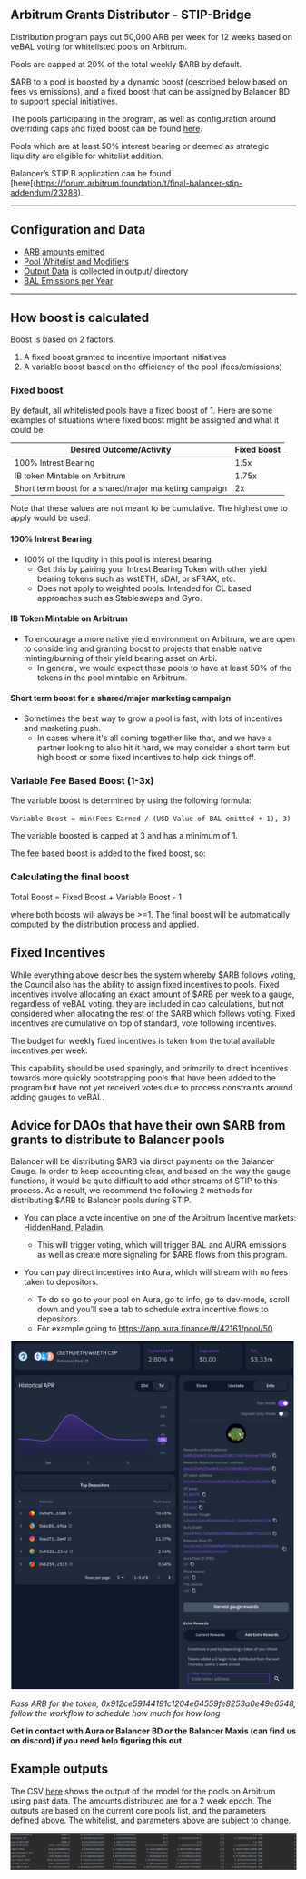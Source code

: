 ## Arbitrum Grants Distributor  - STIP-Bridge
Distribution program pays out 50,000 ARB per week for 12 weeks based on veBAL voting for whitelisted pools on Arbitrum.

Pools are capped at 20% of the total weekly $ARB by default.

$ARB to a pool is boosted by a dynamic boost (described below based on fees vs emissions), and a fixed boost that can be assigned by Balancer BD to support special initiatives.

The pools participating in the program, as well as configuration around overriding caps and fixed boost can be found [here](https://github.com/BalancerMaxis/arbitrum_grants_distributor/blob/main/automation/arbitrum_stip_bridge_start_q2_2024.py#L29).

Pools which are at least 50% interest bearing or deemed as strategic liquidity are eligible for whitelist addition.

Balancer’s STIP.B application can be found [here[(https://forum.arbitrum.foundation/t/final-balancer-stip-addendum/23288).

---

## Configuration and Data
- [ARB amounts emitted](https://github.com/BalancerMaxis/arbitrum_grants_distributor/blob/main/automation/constants.py#L12)
- [Pool Whitelist and Modifiers](https://github.com/BalancerMaxis/arbitrum_grants_distributor/blob/main/automation/arbitrum_stip_bridge_start_q2_2024.py)
- [Output Data](https://github.com/BalancerMaxis/arbitrum_grants_distributor/tree/main/output) is collected in output/ directory
- [BAL Emissions per Year](https://github.com/BalancerMaxis/arbitrum_grants_distributor/blob/main/automation/emissions_per_year.py)

---

## How boost is calculated

Boost is based on 2 factors.

1. A fixed boost granted to incentive important initiatives
2. A variable boost based on the efficiency of the pool (fees/emissions)

### Fixed boost
By default, all whitelisted pools have a fixed boost of 1.  Here are some examples of situations where fixed boost might be assigned and what it could be:

| Desired Outcome/Activity                               | Fixed Boost |
|--------------------------------------------------------|-------------|
| 100% Intrest Bearing                                   | 1.5x        |
| IB token Mintable on Arbitrum                          | 1.75x       |
| Short term boost for a shared/major marketing campaign | 2x          |

Note that these values are not meant to be cumulative.  The highest one to apply would be used. 

#### 100% Intrest Bearing    
- 100% of the liqudity in this pool is interest bearing
  - Get this by pairing your Intrest Bearing Token with other yield bearing tokens such as wstETH, sDAI, or sFRAX, etc. 
  - Does not apply to weighted pools.  Intended for CL based approaches such as Stableswaps and Gyro. 

#### IB Token Mintable on Arbitrum
- To encourage a more native yield environment on Arbitrum, we are open to considering and granting boost to projects that enable native minting/burning of their yield bearing asset on Arbi.  
  - In general, we would expect these pools to have at least 50% of the tokens in the pool mintable on Arbitrum.
  
#### Short term boost for a shared/major marketing campaign
- Sometimes the best way to grow a pool is fast, with lots of incentives and marketing push.
  - In cases where it's all coming together like that, and we have a partner looking to also hit it hard, we may consider a short term but high boost or some fixed incentives to help kick things off.


### Variable Fee Based Boost (1-3x)
The variable boost is determined by using the following formula:

`Variable Boost = min(Fees Earned / (USD Value of BAL emitted + 1), 3)`

The variable boosted is capped at 3 and has a minimum of 1.

The fee based boost is added to the fixed boost, so:

### Calculating the final boost
Total Boost = Fixed Boost + Variable Boost - 1

where both boosts will always be >=1.  The final boost will be automatically computed by the distribution process and applied.

## Fixed Incentives
While everything above describes the system whereby $ARB follows voting, the Council also has the ability to assign fixed incentives to pools. Fixed incentives involve allocating an exact amount of $ARB per week to a gauge, regardless of veBAL voting. 
they are included in cap calculations, but not considered when allocating the rest of the $ARB which follows voting.  Fixed incentives are cumulative on top of standard, vote following incentives.  

The budget for weekly fixed incentives is taken from the total available incentives per week.

This capability should be used sparingly, and primarily to direct incentives towards more quickly bootstrapping pools that have been added to the program but have not yet received votes due to process constraints around adding gauges to veBAL.


## Advice for DAOs that have their own $ARB from grants to distribute to Balancer pools

Balancer will be distributing $ARB via direct payments on the Balancer Gauge.  In order to keep accounting clear, and based on the way the gauge functions, it would be quite difficult to add other streams of STIP to this process.  As a result, we recommend the following 2 methods for distributing $ARB to Balancer pools during STIP.

- You can place a vote incentive on one of the Arbitrum Incentive markets: [HiddenHand](https://hiddenhand.finance/aura), [Paladin](https://quest.paladin.vote/#/create).  
  - This will trigger voting, which will trigger BAL and AURA emissions as well as create more signaling for $ARB flows from this program.

- You can pay direct incentives into Aura, which will stream with no fees taken to depositors.
  - To do so go to your pool on Aura, go to info, go to dev-mode, scroll down and you’ll see a tab to schedule extra incentive flows to depositors. 
  - For example going to https://app.aura.finance/#/42161/pool/50 

<img src="images/aura_direct_deposit_flow.png" width=500>

_Pass ARB for the token, 0x912ce59144191c1204e64559fe8253a0e49e6548, follow the workflow to schedule how much for how long_ 


**Get in contact with Aura or Balancer BD or the Balancer Maxis (can find us on discord) if you need help figuring this out.**

## Example outputs

The CSV [here](output/arbitrum_stip_bridge_start_q2_2024_2024-05-17_2024-05-31.csv) shows the output of the model for the pools on Arbitrum using past data. The amounts distributed are for a 2 week epoch.  The outputs are based on the current core pools list, and the parameters defined above.  The whitelist, and parameters above are subject to change.

![img.png](images/exampleOutputsImage.png)